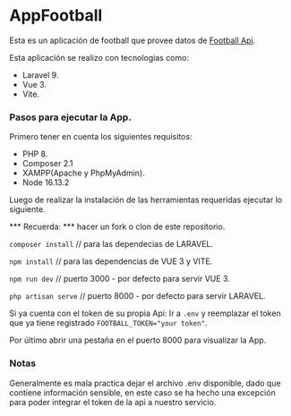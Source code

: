 # AppFootball

Esta es un aplicación de football que provee datos de  [Football Api](https://www.football-data.org/).

Esta aplicación se realizo con tecnologias como:

- Laravel 9.
- Vue 3.
- Vite.

### Pasos para ejecutar la App.

Primero tener en cuenta los siguientes requisitos:

- PHP 8.
- Composer 2.1
- XAMPP(Apache y PhpMyAdmin).
- Node 16.13.2

Luego de realizar la instalación de las herramientas requeridas ejecutar lo siguiente.

*** Recuerda: *** hacer un fork o clon de este repositorio.

```composer install``` // para las dependecias de LARAVEL.

```npm install``` // para las dependencias de VUE 3 y VITE.

```npm run dev``` // puerto 3000 - por defecto para servir VUE 3.

```php artisan serve``` // puerto 8000 - por defecto para servir LARAVEL.

Si ya cuenta con el token de su propia Api: Ir a ```.env``` y reemplazar el token que ya tiene registrado ```FOOTBALL_TOKEN="your token"```.

Por último abrir una pestaña en el puerto 8000 para visualizar la App.

### Notas
Generalmente es mala practica dejar el archivo .env disponible, dado que contiene información sensible, en este caso se ha hecho una excepción para poder integrar el token de la api a nuestro servicio.